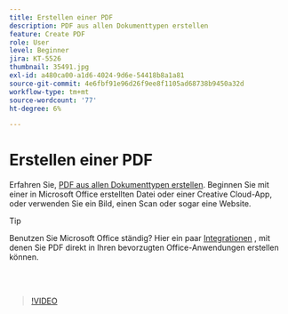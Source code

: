 ```yaml
---
title: Erstellen einer PDF
description: PDF aus allen Dokumenttypen erstellen
feature: Create PDF
role: User
level: Beginner
jira: KT-5526
thumbnail: 35491.jpg
exl-id: a480ca00-a1d6-4024-9d6e-54418b8a1a81
source-git-commit: 4e6fbf91e96d26f9ee8f1105ad68738b9450a32d
workflow-type: tm+mt
source-wordcount: '77'
ht-degree: 6%

---
```


# Erstellen einer PDF

Erfahren Sie, [PDF aus allen Dokumenttypen erstellen](https://www.adobe.com/de/acrobat/online/convert-pdf.html). Beginnen Sie mit einer in Microsoft Office erstellten Datei oder einer Creative Cloud-App, oder verwenden Sie ein Bild, einen Scan oder sogar eine Website.

>[!TIP]
>
>Benutzen Sie Microsoft Office ständig? Hier ein paar [Integrationen](../integrate/integrate-overview.md#microsoft) , mit denen Sie PDF direkt in Ihren bevorzugten Office-Anwendungen erstellen können.

<br> 

>[!VIDEO](https://video.tv.adobe.com/v/35491?quality=12&learn=on&hidetitle=true)